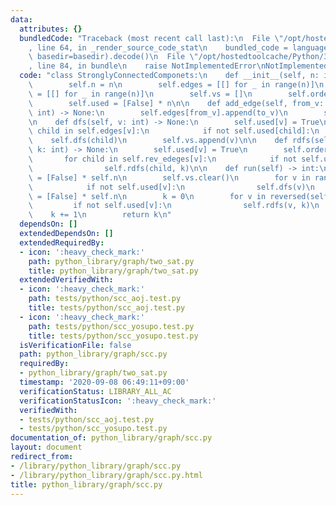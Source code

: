 ```yaml
---
data:
  attributes: {}
  bundledCode: "Traceback (most recent call last):\n  File \"/opt/hostedtoolcache/Python/3.8.5/x64/lib/python3.8/site-packages/onlinejudge_verify/documentation/build.py\"\
    , line 64, in _render_source_code_stat\n    bundled_code = language.bundle(stat.path,\
    \ basedir=basedir).decode()\n  File \"/opt/hostedtoolcache/Python/3.8.5/x64/lib/python3.8/site-packages/onlinejudge_verify/languages/python.py\"\
    , line 84, in bundle\n    raise NotImplementedError\nNotImplementedError\n"
  code: "class StronglyConnectedComponets:\n    def __init__(self, n: int) -> None:\n\
    \        self.n = n\n        self.edges = [[] for _ in range(n)]\n        self.rev_edeges\
    \ = [[] for _ in range(n)]\n        self.vs = []\n        self.order = [0] * n\n\
    \        self.used = [False] * n\n\n    def add_edge(self, from_v: int, to_v:\
    \ int) -> None:\n        self.edges[from_v].append(to_v)\n        self.rev_edeges[to_v].append(from_v)\n\
    \n    def dfs(self, v: int) -> None:\n        self.used[v] = True\n        for\
    \ child in self.edges[v]:\n            if not self.used[child]:\n            \
    \    self.dfs(child)\n        self.vs.append(v)\n\n    def rdfs(self, v: int,\
    \ k: int) -> None:\n        self.used[v] = True\n        self.order[v] = k\n \
    \       for child in self.rev_edeges[v]:\n            if not self.used[child]:\n\
    \                self.rdfs(child, k)\n\n    def run(self) -> int:\n        self.used\
    \ = [False] * self.n\n        self.vs.clear()\n        for v in range(self.n):\n\
    \            if not self.used[v]:\n                self.dfs(v)\n        self.used\
    \ = [False] * self.n\n        k = 0\n        for v in reversed(self.vs):\n   \
    \         if not self.used[v]:\n                self.rdfs(v, k)\n            \
    \    k += 1\n        return k\n"
  dependsOn: []
  extendedDependsOn: []
  extendedRequiredBy:
  - icon: ':heavy_check_mark:'
    path: python_library/graph/two_sat.py
    title: python_library/graph/two_sat.py
  extendedVerifiedWith:
  - icon: ':heavy_check_mark:'
    path: tests/python/scc_aoj.test.py
    title: tests/python/scc_aoj.test.py
  - icon: ':heavy_check_mark:'
    path: tests/python/scc_yosupo.test.py
    title: tests/python/scc_yosupo.test.py
  isVerificationFile: false
  path: python_library/graph/scc.py
  requiredBy:
  - python_library/graph/two_sat.py
  timestamp: '2020-09-08 06:49:11+09:00'
  verificationStatus: LIBRARY_ALL_AC
  verificationStatusIcon: ':heavy_check_mark:'
  verifiedWith:
  - tests/python/scc_aoj.test.py
  - tests/python/scc_yosupo.test.py
documentation_of: python_library/graph/scc.py
layout: document
redirect_from:
- /library/python_library/graph/scc.py
- /library/python_library/graph/scc.py.html
title: python_library/graph/scc.py
---
```

